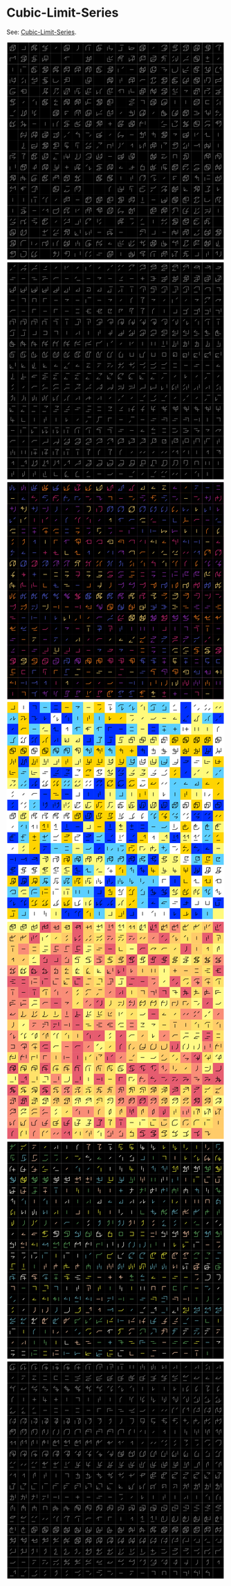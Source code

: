 # Cubic-Limit-Series

See: [Cubic-Limit-Series](https://github.com/silky/fashion/issues/96).

![](images/g.png)
![](images/f.png)
![](images/a.png)
![](images/b.png)
![](images/c.png)
![](images/d.png)
![](images/e.png)

